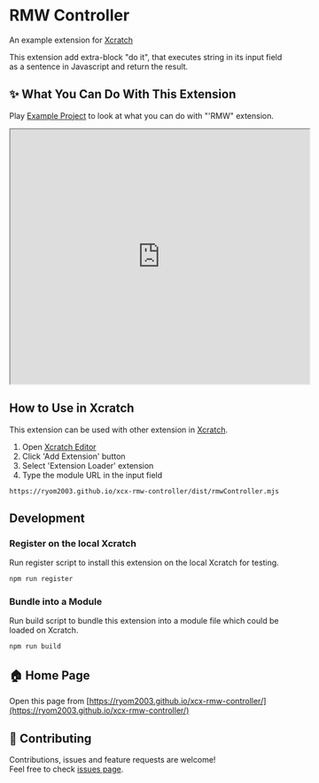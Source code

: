 # RMW Controller
An example extension for [Xcratch](https://xcratch.github.io/)

This extension add extra-block "do it", that executes string in its input field as a sentence in Javascript and return the result.


## ✨ What You Can Do With This Extension

Play [Example Project](https://xcratch.github.io/editor/#https://ryom2003.github.io/xcx-rmw-controller/projects/example.sb3) to look at what you can do with "'RMW" extension. 
<iframe src="https://xcratch.github.io/editor/player#https://ryom2003.github.io/xcx-rmw-controller/projects/example.sb3" width="540px" height="460px"></iframe>


## How to Use in Xcratch

This extension can be used with other extension in [Xcratch](https://xcratch.github.io/). 
1. Open [Xcratch Editor](https://xcratch.github.io/editor)
2. Click 'Add Extension' button
3. Select 'Extension Loader' extension
4. Type the module URL in the input field 
```
https://ryom2003.github.io/xcx-rmw-controller/dist/rmwController.mjs
```

## Development

### Register on the local Xcratch

Run register script to install this extension on the local Xcratch for testing.

```sh
npm run register
```

### Bundle into a Module

Run build script to bundle this extension into a module file which could be loaded on Xcratch.

```sh
npm run build
```

## 🏠 Home Page

Open this page from [https://ryom2003.github.io/xcx-rmw-controller/](https://ryom2003.github.io/xcx-rmw-controller/)


## 🤝 Contributing

Contributions, issues and feature requests are welcome!<br />Feel free to check [issues page](https://github.com/ryom2003/xcx-rmw-controller/issues). 
